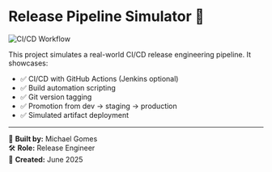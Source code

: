 # Release Pipeline Simulator 🚀

![CI/CD Workflow](https://github.com/Gomesm09/release-pipeline-sim/actions/workflows/release.yml/badge.svg)

This project simulates a real-world CI/CD release engineering pipeline. It showcases:

- ✅ CI/CD with GitHub Actions (Jenkins optional)
- ✅ Build automation scripting
- ✅ Git version tagging
- ✅ Promotion from dev → staging → production
- ✅ Simulated artifact deployment

---

🧠 **Built by:** Michael Gomes  
🛠️ **Role:** Release Engineer  
📅 **Created:** June 2025